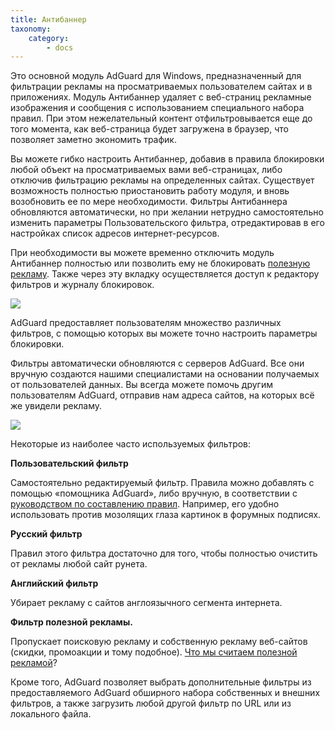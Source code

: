 ```yaml
---
title: Антибаннер
taxonomy:
    category:
        - docs
---
```


Это основной модуль AdGuard для Windows, предназначенный для фильтрации рекламы на просматриваемых пользователем сайтах и в приложениях. Модуль Антибаннер удаляет с веб-страниц рекламные изображения и сообщения с использованием специального набора правил. При этом нежелательный контент отфильтровывается еще до того момента, как веб-страница будет загружена в браузер, что позволяет заметно экономить трафик.

Вы можете гибко настроить Антибаннер, добавив в правила блокировки любой объект на просматриваемых вами веб-страницах, либо отключив фильтрацию рекламы на определенных сайтах. Существует возможность полностью приостановить работу модуля, и вновь возобновить ее по мере необходимости. Фильтры Антибаннера обновляются автоматически, но при желании нетрудно самостоятельно изменить параметры Пользовательского фильтра, отредактировав в его настройках список адресов интернет-ресурсов.

При необходимости вы можете временно отключить модуль Антибаннер полностью или позволить ему не блокировать [полезную рекламу](https://adguard.com/ru/whitelist.html). Также через эту вкладку осуществляется доступ к редактору фильтров и журналу блокировок.

<img src="https://cdn.adguard.com/public/Adguard/kb/newscreenshots/Ru/Windows7.1/adblockerRu.png" />

AdGuard предоставляет пользователям множество различных фильтров, с помощью которых вы можете точно настроить параметры блокировки.

Фильтры автоматически обновляются с серверов AdGuard. Все они вручную создаются нашими специалистами на основании получаемых от пользователей данных. Вы всегда можете помочь другим пользователям AdGuard, отправив нам адреса сайтов, на которых всё же увидели рекламу.

<img src="https://cdn.adguard.com/public/Adguard/kb/newscreenshots/Ru/Windows7.1/filtersRu.png" />

Некоторые из наиболее часто используемых фильтров:

**Пользовательский фильтр**

Самостоятельно редактируемый фильтр. Правила можно добавлять с помощью «помощника AdGuard», либо вручную, в соответствии с [руководством по составлению правил](http://testkb.adguard.com/ru/general/how-to-create-your-own-ad-filters). Например, его удобно использовать против мозолящих глаза картинок в форумных подписях.

**Русский фильтр**

Правил этого фильтра достаточно для того, чтобы полностью очистить от рекламы любой сайт рунета.

**Английский фильтр**

Убирает рекламу с сайтов англоязычного сегмента интернета.

**Фильтр полезной рекламы.**

Пропускает поисковую рекламу и собственную рекламу веб-сайтов (скидки, промоакции и тому подобное). [Что мы считаем полезной рекламой](https://adguard.com/ru/whitelist.html)?

Кроме того, AdGuard позволяет выбрать дополнительные фильтры из предоставляемого AdGuard обширного набора собственных и внешних фильтров, а также загрузить любой другой фильтр по URL или из локального файла.
